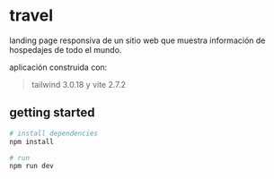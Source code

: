 # travel
landing page responsiva de un sitio web que muestra información de hospedajes de todo el mundo.

aplicación construida con:
> tailwind 3.0.18 y vite 2.7.2

## getting started

```bash
# install dependencies
npm install

# run
npm run dev
```
